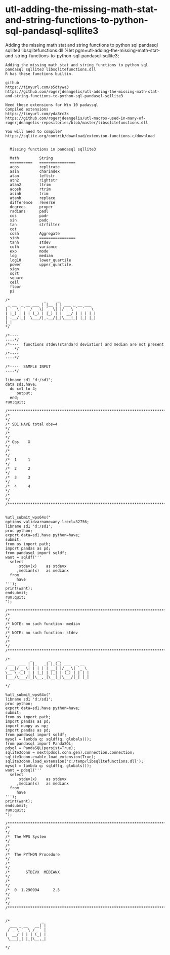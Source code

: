 # utl-adding-the-missing-math-stat-and-string-functions-to-python-sql-pandasql-sqllite3
Adding the missing math stat and string functions to python sql pandasql sqllite3 libsqlitefunctions.dll 
    %let pgm=utl-adding-the-missing-math-stat-and-string-functions-to-python-sql-pandasql-sqllite3;

    Adding the missing math stat and string functions to python sql pandasql sqllite3 libsqlitefunctions.dll
    R has these functions builtin.

    github
    https://tinyurl.com/s5dtywa3
    https://github.com/rogerjdeangelis/utl-adding-the-missing-math-stat-and-string-functions-to-python-sql-pandasql-sqllite3

    Need these extensions for Win 10 padassql
    Compiled extensions
    https://tinyurl.com/yda8rc3k
    https://github.com/rogerjdeangelis/utl-macros-used-in-many-of-rogerjdeangelis-repositories/blob/master/libsqlitefunctions.dll

    You will need to compile?
    https://sqlite.org/contrib/download/extension-functions.c/download


      Missing functions in pandasql sqllite3

      Math         String
      ==========   ================
      acos         replicate
      asin         charindex
      atan         leftstr
      atn2         rightstr
      atan2        ltrim
      acosh        rtrim
      asinh        trim
      atanh        replace
      difference   reverse
      degrees      proper
      radians      padl
      cos          padr
      sin          padc
      tan          strfilter
      cot
      cosh         Aggregate
      sinh         ================
      tanh         stdev
      coth         variance
      exp          mode
      log          median
      log10        lower_quartile
      power        upper_quartile.
      sign
      sqrt
      square
      ceil
      floor
      pi

    /*               _     _
     _ __  _ __ ___ | |__ | | ___ _ __ ___
    | `_ \| `__/ _ \| `_ \| |/ _ \ `_ ` _ \
    | |_) | | | (_) | |_) | |  __/ | | | | |
    | .__/|_|  \___/|_.__/|_|\___|_| |_| |_|
    |_|
    */

    /*----                                                                   ----*/
    /*----  functions stdev(standard deviation) and median are not present   ----*/
    /*----                                                                   ----*/

    /*----  SAMPLE INPUT                                                     ----*/

    libname sd1 "d:/sd1";
    data sd1.have;
      do x=1 to 4;
         output;
      end;
    run;quit;

    /**************************************************************************************************************************/
    /*                                                                                                                        */
    /* SD1.HAVE total obs=4                                                                                                   */
    /*                                                                                                                        */
    /* Obs    X                                                                                                               */
    /*                                                                                                                        */
    /*  1     1                                                                                                               */
    /*  2     2                                                                                                               */
    /*  3     3                                                                                                               */
    /*  4     4                                                                                                               */
    /*                                                                                                                        */
    /**************************************************************************************************************************/


    %utl_submit_wps64x("
    options validvarname=any lrecl=32756;
    libname sd1 'd:/sd1';
    proc python;
    export data=sd1.have python=have;
    submit;
    from os import path;
    import pandas as pd;
    from pandasql import sqldf;
    want = sqldf('''
      select
          stdev(x)    as stdevx
         ,median(x)   as medianx
      from
         have
    ''');
    print(want);
    endsubmit;
    run;quit;
    ");

    /**************************************************************************************************************************/
    /*                                                                                                                        */
    /* NOTE: no such function: median                                                                                         */
    /* NOTE: no such function: stdev                                                                                          */
    /*                                                                                                                        */
    /**************************************************************************************************************************/

    /*         _       _   _
     ___  ___ | |_   _| |_(_) ___  _ __
    / __|/ _ \| | | | | __| |/ _ \| `_ \
    \__ \ (_) | | |_| | |_| | (_) | | | |
    |___/\___/|_|\__,_|\__|_|\___/|_| |_|

    */

    %utl_submit_wps64x("
    libname sd1 'd:/sd1';
    proc python;
    export data=sd1.have python=have;
    submit;
    from os import path;
    import pandas as pd;
    import numpy as np;
    import pandas as pd;
    from pandasql import sqldf;
    mysql = lambda q: sqldf(q, globals());
    from pandasql import PandaSQL;
    pdsql = PandaSQL(persist=True);
    sqlite3conn = next(pdsql.conn.gen).connection.connection;
    sqlite3conn.enable_load_extension(True);
    sqlite3conn.load_extension('c:/temp/libsqlitefunctions.dll');
    mysql = lambda q: sqldf(q, globals());
    want = pdsql('''
      select
          stdev(x)    as stdevx
         ,median(x)   as medianx
      from
         have
    ''');
    print(want);
    endsubmit;
    run;quit;
    ");

    /**************************************************************************************************************************/
    /*                                                                                                                        */
    /*  The WPS System                                                                                                        */
    /*                                                                                                                        */
    /*  The PYTHON Procedure                                                                                                  */
    /*                                                                                                                        */
    /*       STDEVX  MEDIANX                                                                                                  */
    /*                                                                                                                        */
    /*  0  1.290994      2.5                                                                                                  */
    /*                                                                                                                        */
    /**************************************************************************************************************************/


    /*              _
      ___ _ __   __| |
     / _ \ `_ \ / _` |
    |  __/ | | | (_| |
     \___|_| |_|\__,_|

    */

